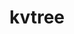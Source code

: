 ---
title: "kvtree"
layout: cache
categories: [package, develop-2024-06-09]
meta: {"versions": ["1.3.0", "1.4.0"], "compilers": ["cce@=15.0.1", "gcc@=10.3.0", "gcc@=11.1.0", "gcc@=11.4.0", "gcc@=7.5.0", "gcc@=9.4.0", "oneapi@=2024.0.0"], "oss": ["rhel8", "sle_hpc15", "ubuntu18.04", "ubuntu20.04", "ubuntu22.04"], "platforms": ["linux"], "targets": ["neoverse_v1", "neoverse_v2", "ppc64le", "x86_64_v3", "x86_64_v4", "zen4"], "stacks": ["data-vis-sdk", "e4s", "e4s-cray-rhel", "e4s-cray-sles", "e4s-neoverse-v2", "e4s-neoverse_v1", "e4s-oneapi", "e4s-power", "radiuss", "root"], "num_specs": 16, "num_specs_by_stack": {"e4s": 3, "root": 16, "e4s-oneapi": 2, "e4s-power": 2, "e4s-neoverse_v1": 2, "radiuss": 1, "e4s-cray-rhel": 1, "data-vis-sdk": 2, "e4s-cray-sles": 1, "e4s-neoverse-v2": 2}}
spec_details: [{"hash": "5xpwrjr2wb6xuwpa7orfj3oaemmzdclu", "compiler": "gcc@=11.4.0", "versions": ["1.3.0"], "os": "ubuntu22.04", "platform": "linux", "target": "x86_64_v3", "variants": ["build_system=cmake", "build_type=Release", "file_lock=FLOCK", "generator=make", "~ipo", "+mpi", "+shared"], "stacks": ["e4s", "root"], "size": "-", "tarball": "https://binaries.spack.io/releases/develop-2024-06-09/build_cache/linux-ubuntu22.04-x86_64_v3/gcc-11.4.0/kvtree-1.3.0/linux-ubuntu22.04-x86_64_v3-gcc-11.4.0-kvtree-1.3.0-5xpwrjr2wb6xuwpa7orfj3oaemmzdclu.spack"}, {"hash": "mt4dkhv5vqmoj6jd53yelcsxdicsix4h", "compiler": "gcc@=11.4.0", "versions": ["1.4.0"], "os": "ubuntu22.04", "platform": "linux", "target": "x86_64_v3", "variants": ["build_system=cmake", "build_type=Release", "file_lock=FLOCK", "generator=make", "~ipo", "+mpi", "+shared"], "stacks": ["e4s", "root"], "size": "-", "tarball": "https://binaries.spack.io/releases/develop-2024-06-09/build_cache/linux-ubuntu22.04-x86_64_v3/gcc-11.4.0/kvtree-1.4.0/linux-ubuntu22.04-x86_64_v3-gcc-11.4.0-kvtree-1.4.0-mt4dkhv5vqmoj6jd53yelcsxdicsix4h.spack"}, {"hash": "wb5aprc2gf2k3olunw4e4fja7p6vwbqb", "compiler": "oneapi@=2024.0.0", "versions": ["1.3.0"], "os": "ubuntu22.04", "platform": "linux", "target": "x86_64_v3", "variants": ["build_system=cmake", "build_type=Release", "file_lock=FLOCK", "generator=make", "~ipo", "+mpi", "+shared"], "stacks": ["root", "e4s-oneapi"], "size": "-", "tarball": "https://binaries.spack.io/releases/develop-2024-06-09/build_cache/linux-ubuntu22.04-x86_64_v3/oneapi-2024.0.0/kvtree-1.3.0/linux-ubuntu22.04-x86_64_v3-oneapi-2024.0.0-kvtree-1.3.0-wb5aprc2gf2k3olunw4e4fja7p6vwbqb.spack"}, {"hash": "qnxlic3hjpn6gxcst2iqzsk4b5fer3wc", "compiler": "gcc@=9.4.0", "versions": ["1.3.0"], "os": "ubuntu20.04", "platform": "linux", "target": "ppc64le", "variants": ["build_system=cmake", "build_type=Release", "file_lock=FLOCK", "generator=make", "~ipo", "+mpi", "+shared"], "stacks": ["root", "e4s-power"], "size": "-", "tarball": "https://binaries.spack.io/releases/develop-2024-06-09/build_cache/linux-ubuntu20.04-ppc64le/gcc-9.4.0/kvtree-1.3.0/linux-ubuntu20.04-ppc64le-gcc-9.4.0-kvtree-1.3.0-qnxlic3hjpn6gxcst2iqzsk4b5fer3wc.spack"}, {"hash": "2uj7vcgi2iopgzc7il7gz7uw6x6tlh7y", "compiler": "gcc@=9.4.0", "versions": ["1.4.0"], "os": "ubuntu20.04", "platform": "linux", "target": "ppc64le", "variants": ["build_system=cmake", "build_type=Release", "file_lock=FLOCK", "generator=make", "~ipo", "+mpi", "+shared"], "stacks": ["root", "e4s-power"], "size": "-", "tarball": "https://binaries.spack.io/releases/develop-2024-06-09/build_cache/linux-ubuntu20.04-ppc64le/gcc-9.4.0/kvtree-1.4.0/linux-ubuntu20.04-ppc64le-gcc-9.4.0-kvtree-1.4.0-2uj7vcgi2iopgzc7il7gz7uw6x6tlh7y.spack"}, {"hash": "tmw4nt4lf4qt6kpthx2pkz4qgtbcprzq", "compiler": "gcc@=11.4.0", "versions": ["1.4.0"], "os": "ubuntu22.04", "platform": "linux", "target": "x86_64_v3", "variants": ["build_system=cmake", "build_type=Release", "file_lock=FLOCK", "generator=make", "~ipo", "+mpi", "+shared"], "stacks": ["e4s", "root"], "size": "-", "tarball": "https://binaries.spack.io/releases/develop-2024-06-09/build_cache/linux-ubuntu22.04-x86_64_v3/gcc-11.4.0/kvtree-1.4.0/linux-ubuntu22.04-x86_64_v3-gcc-11.4.0-kvtree-1.4.0-tmw4nt4lf4qt6kpthx2pkz4qgtbcprzq.spack"}, {"hash": "7smseipc5ywprr6nz2tlvq6sbgk2jfwd", "compiler": "gcc@=11.4.0", "versions": ["1.3.0"], "os": "ubuntu22.04", "platform": "linux", "target": "neoverse_v1", "variants": ["build_system=cmake", "build_type=Release", "file_lock=FLOCK", "generator=make", "~ipo", "+mpi", "+shared"], "stacks": ["root", "e4s-neoverse_v1"], "size": "-", "tarball": "https://binaries.spack.io/releases/develop-2024-06-09/build_cache/linux-ubuntu22.04-neoverse_v1/gcc-11.4.0/kvtree-1.3.0/linux-ubuntu22.04-neoverse_v1-gcc-11.4.0-kvtree-1.3.0-7smseipc5ywprr6nz2tlvq6sbgk2jfwd.spack"}, {"hash": "aiwawu6baj4gl5lb3y45rlnujma7kevg", "compiler": "oneapi@=2024.0.0", "versions": ["1.4.0"], "os": "ubuntu22.04", "platform": "linux", "target": "x86_64_v3", "variants": ["build_system=cmake", "build_type=Release", "file_lock=FLOCK", "generator=make", "~ipo", "+mpi", "+shared"], "stacks": ["root", "e4s-oneapi"], "size": "-", "tarball": "https://binaries.spack.io/releases/develop-2024-06-09/build_cache/linux-ubuntu22.04-x86_64_v3/oneapi-2024.0.0/kvtree-1.4.0/linux-ubuntu22.04-x86_64_v3-oneapi-2024.0.0-kvtree-1.4.0-aiwawu6baj4gl5lb3y45rlnujma7kevg.spack"}, {"hash": "pg2soncyablemkghldnj62xqocprj6gk", "compiler": "gcc@=7.5.0", "versions": ["1.3.0"], "os": "ubuntu18.04", "platform": "linux", "target": "x86_64_v3", "variants": ["build_system=cmake", "build_type=Release", "file_lock=FLOCK", "generator=make", "~ipo", "+mpi", "+shared"], "stacks": ["root", "radiuss"], "size": "-", "tarball": "https://binaries.spack.io/releases/develop-2024-06-09/build_cache/linux-ubuntu18.04-x86_64_v3/gcc-7.5.0/kvtree-1.3.0/linux-ubuntu18.04-x86_64_v3-gcc-7.5.0-kvtree-1.3.0-pg2soncyablemkghldnj62xqocprj6gk.spack"}, {"hash": "egmqzvowg2d7gyvcyljgbyjusmcldva6", "compiler": "cce@=15.0.1", "versions": ["1.4.0"], "os": "rhel8", "platform": "linux", "target": "zen4", "variants": ["build_system=cmake", "build_type=Release", "file_lock=FLOCK", "generator=make", "~ipo", "+mpi", "+shared"], "stacks": ["root", "e4s-cray-rhel"], "size": "-", "tarball": "https://binaries.spack.io/releases/develop-2024-06-09/build_cache/linux-rhel8-zen4/cce-15.0.1/kvtree-1.4.0/linux-rhel8-zen4-cce-15.0.1-kvtree-1.4.0-egmqzvowg2d7gyvcyljgbyjusmcldva6.spack"}, {"hash": "jzmje3xvf7bq5sjb3ns6n3hcyb7aaoxy", "compiler": "gcc@=11.1.0", "versions": ["1.4.0"], "os": "ubuntu20.04", "platform": "linux", "target": "x86_64_v3", "variants": ["build_system=cmake", "build_type=Release", "file_lock=FLOCK", "generator=make", "~ipo", "+mpi", "+shared"], "stacks": ["root", "data-vis-sdk"], "size": "-", "tarball": "https://binaries.spack.io/releases/develop-2024-06-09/build_cache/linux-ubuntu20.04-x86_64_v3/gcc-11.1.0/kvtree-1.4.0/linux-ubuntu20.04-x86_64_v3-gcc-11.1.0-kvtree-1.4.0-jzmje3xvf7bq5sjb3ns6n3hcyb7aaoxy.spack"}, {"hash": "tsn2da2wirvnejpzqdfqf5efcd7usas7", "compiler": "gcc@=10.3.0", "versions": ["1.4.0"], "os": "sle_hpc15", "platform": "linux", "target": "x86_64_v4", "variants": ["build_system=cmake", "build_type=Release", "file_lock=FLOCK", "generator=make", "~ipo", "+mpi", "+shared"], "stacks": ["root", "e4s-cray-sles"], "size": "-", "tarball": "https://binaries.spack.io/releases/develop-2024-06-09/build_cache/linux-sle_hpc15-x86_64_v4/gcc-10.3.0/kvtree-1.4.0/linux-sle_hpc15-x86_64_v4-gcc-10.3.0-kvtree-1.4.0-tsn2da2wirvnejpzqdfqf5efcd7usas7.spack"}, {"hash": "b7vw6jtfuuh32tcbah2naypqb4u6u6rk", "compiler": "gcc@=11.4.0", "versions": ["1.4.0"], "os": "ubuntu22.04", "platform": "linux", "target": "neoverse_v2", "variants": ["build_system=cmake", "build_type=Release", "file_lock=FLOCK", "generator=make", "~ipo", "+mpi", "+shared"], "stacks": ["root", "e4s-neoverse-v2"], "size": "-", "tarball": "https://binaries.spack.io/releases/develop-2024-06-09/build_cache/linux-ubuntu22.04-neoverse_v2/gcc-11.4.0/kvtree-1.4.0/linux-ubuntu22.04-neoverse_v2-gcc-11.4.0-kvtree-1.4.0-b7vw6jtfuuh32tcbah2naypqb4u6u6rk.spack"}, {"hash": "y7i5uhlhbygiqplztgcqyt4xykodjajx", "compiler": "gcc@=11.1.0", "versions": ["1.4.0"], "os": "ubuntu20.04", "platform": "linux", "target": "x86_64_v3", "variants": ["build_system=cmake", "build_type=Release", "file_lock=FLOCK", "generator=make", "~ipo", "+mpi", "+shared"], "stacks": ["root", "data-vis-sdk"], "size": "-", "tarball": "https://binaries.spack.io/releases/develop-2024-06-09/build_cache/linux-ubuntu20.04-x86_64_v3/gcc-11.1.0/kvtree-1.4.0/linux-ubuntu20.04-x86_64_v3-gcc-11.1.0-kvtree-1.4.0-y7i5uhlhbygiqplztgcqyt4xykodjajx.spack"}, {"hash": "ticwcqhgmfhzndbrhpmzckkujdsntm56", "compiler": "gcc@=11.4.0", "versions": ["1.4.0"], "os": "ubuntu22.04", "platform": "linux", "target": "neoverse_v1", "variants": ["build_system=cmake", "build_type=Release", "file_lock=FLOCK", "generator=make", "~ipo", "+mpi", "+shared"], "stacks": ["root", "e4s-neoverse_v1"], "size": "-", "tarball": "https://binaries.spack.io/releases/develop-2024-06-09/build_cache/linux-ubuntu22.04-neoverse_v1/gcc-11.4.0/kvtree-1.4.0/linux-ubuntu22.04-neoverse_v1-gcc-11.4.0-kvtree-1.4.0-ticwcqhgmfhzndbrhpmzckkujdsntm56.spack"}, {"hash": "r4omuypiey3e35ni5yu4xlwv4dkbl36r", "compiler": "gcc@=11.4.0", "versions": ["1.3.0"], "os": "ubuntu22.04", "platform": "linux", "target": "neoverse_v2", "variants": ["build_system=cmake", "build_type=Release", "file_lock=FLOCK", "generator=make", "~ipo", "+mpi", "+shared"], "stacks": ["root", "e4s-neoverse-v2"], "size": "-", "tarball": "https://binaries.spack.io/releases/develop-2024-06-09/build_cache/linux-ubuntu22.04-neoverse_v2/gcc-11.4.0/kvtree-1.3.0/linux-ubuntu22.04-neoverse_v2-gcc-11.4.0-kvtree-1.3.0-r4omuypiey3e35ni5yu4xlwv4dkbl36r.spack"}]
---
